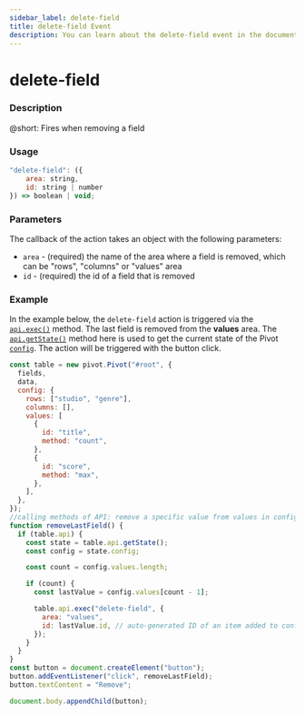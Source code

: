 ```yaml
---
sidebar_label: delete-field
title: delete-field Event
description: You can learn about the delete-field event in the documentation of the DHTMLX JavaScript Pivot library. Browse developer guides and API reference, try out code examples and live demos, and download a free 30-day evaluation version of DHTMLX Pivot.
---
```


# delete-field

### Description

@short: Fires when removing a field

### Usage

~~~jsx {}
"delete-field": ({
    area: string,
    id: string | number
}) => boolean | void;
~~~

### Parameters

The callback of the action takes an object with the following parameters:

- `area` - (required) the name of the area where a field is removed, which can be "rows", "columns" or "values" area
- `id` - (required) the id of a field that is removed

### Example

In the example below, the `delete-field` action is triggered via the [`api.exec()`](/api/internal/exec-method) method. The last field is removed from the **values** area. The [`api.getState()`](/api/internal/getstate-method) method here is used to get the current state of the Pivot [`config`](/api/config/config-property). The action will be triggered with the button click.

~~~jsx {}
const table = new pivot.Pivot("#root", {
  fields,
  data,
  config: {
    rows: ["studio", "genre"],
    columns: [],
    values: [
      {
        id: "title",
        method: "count",
      },
      {
        id: "score",
        method: "max",
      },
    ],
  },
});
//calling methods of API: remove a specific value from values in config
function removeLastField() {
  if (table.api) {
    const state = table.api.getState();
    const config = state.config;

    const count = config.values.length;

    if (count) {
      const lastValue = config.values[count - 1];

      table.api.exec("delete-field", {
        area: "values",
        id: lastValue.id, // auto-generated ID of an item added to config.values
      });
    }
  }
}
const button = document.createElement("button");
button.addEventListener("click", removeLastField);
button.textContent = "Remove";

document.body.appendChild(button);
~~~
